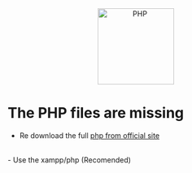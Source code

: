 <div align="center">
    <a href="https://php.net">
        <img
            alt="PHP"
            src="https://www.php.net/images/logos/new-php-logo.svg"
            width="150">
    </a>
</div>

# The PHP files are missing
- Re download the full <a href="https://windows.php.net/download#php-7.4-ts-vc15-x86">php from official site</a>
<br>
- Use the xampp/php (Recomended)
